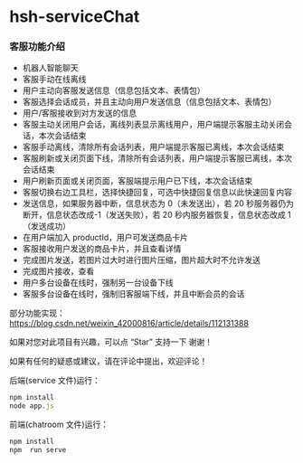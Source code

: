 # hsh-serviceChat

### 客服功能介绍

- 机器人智能聊天
- 客服手动在线离线
- 用户主动向客服发送信息（信息包括文本、表情包）
- 客服选择会话成员，并且主动向用户发送信息（信息包括文本、表情包）
- 用户/客服接收到对方发送的信息
- 客服主动关闭用户会话，离线列表显示离线用户，用户端提示客服主动关闭会话，本次会话结束
- 客服手动离线，清除所有会话列表，用户端提示客服已离线，本次会话结束
- 客服刷新或关闭页面下线，清除所有会话列表，用户端提示客服已离线，本次会话结束
- 用户刷新页面或关闭页面，客服端提示用户已下线，本次会话结束
- 客服切换右边工具栏，选择快捷回复，可选中快捷回复信息以此快速回复内容
- 发送信息，如果服务器中断，信息状态为 0（未发送出），若 20 秒服务器仍为断开，信息状态改成-1（发送失败），若 20 秒内服务器恢复，信息状态改成 1（发送成功）
- 在用户端加入 productId，用户可发送商品卡片
- 客服接收用户发送的商品卡片，并且查看详情
- 完成图片发送，若图片过大时进行图片压缩，图片超大时不允许发送
- 完成图片接收，查看
- 用户多台设备在线时，强制另一台设备下线
- 客服多台设备在线时，强制旧客服端下线，并且中断会员的会话

部分功能实现：https://blog.csdn.net/weixin_42000816/article/details/112131388

如果对您对此项目有兴趣，可以点 “Star” 支持一下 谢谢！

如果有任何的疑惑或建议，请在评论中提出，欢迎评论！

后端(service 文件)运行：

```javascript
npm install
node app.js
```

前端(chatroom 文件)运行：

```javascript
npm install
npm  run serve
```

